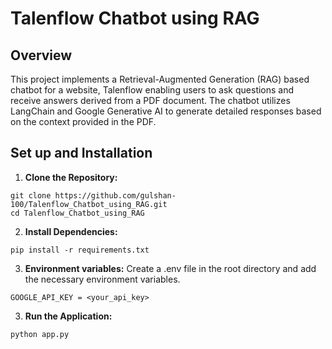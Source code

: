 # Talenflow Chatbot using RAG

## Overview

This project implements a Retrieval-Augmented Generation (RAG) based chatbot for a website, Talenflow enabling users to ask questions and receive answers derived from a PDF document. The chatbot utilizes LangChain and Google Generative AI to generate detailed responses based on the context provided in the PDF.

## Set up and Installation

1. **Clone the Repository:**
```
git clone https://github.com/gulshan-100/Talenflow_Chatbot_using_RAG.git
cd Talenflow_Chatbot_using_RAG
```
2. **Install Dependencies:**
```
pip install -r requirements.txt
```
3. **Environment variables:**
   Create a .env file in the root directory and add the necessary environment variables.
```
GOOGLE_API_KEY = <your_api_key>
```
3. **Run the Application:**
```
python app.py
```
